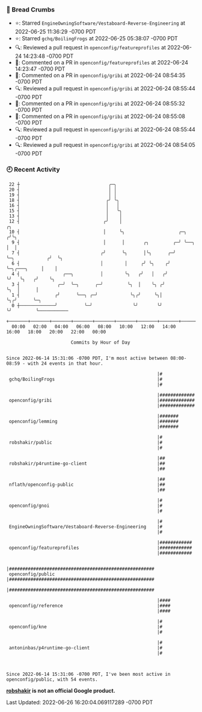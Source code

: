 ### 🍞 Bread Crumbs

 * ⭐️: Starred `EngineOwningSoftware/Vestaboard-Reverse-Engineering` at 2022-06-25 11:36:29 -0700 PDT
 * ⭐️: Starred `gchq/BoilingFrogs` at 2022-06-25 05:38:07 -0700 PDT
 * 🔍: Reviewed a pull request in  `openconfig/featureprofiles` at 2022-06-24 14:23:48 -0700 PDT
 * 💬: Commented on a PR in  `openconfig/featureprofiles` at 2022-06-24 14:23:47 -0700 PDT
 * 💬: Commented on a PR in  `openconfig/gribi` at 2022-06-24 08:54:35 -0700 PDT
 * 🔍: Reviewed a pull request in  `openconfig/gribi` at 2022-06-24 08:55:44 -0700 PDT
 * 💬: Commented on a PR in  `openconfig/gribi` at 2022-06-24 08:55:32 -0700 PDT
 * 💬: Commented on a PR in  `openconfig/gribi` at 2022-06-24 08:55:08 -0700 PDT
 * 🔍: Reviewed a pull request in  `openconfig/gribi` at 2022-06-24 08:55:44 -0700 PDT
 * 🔍: Reviewed a pull request in  `openconfig/gribi` at 2022-06-24 08:54:05 -0700 PDT

### 🕘 Recent Activity
```
 22 ┼                                 ╭─╮
 20 ┤                                 │ │
 19 ┤                                 │ │
 18 ┤                                ╭╯ ╰╮
 16 ┤                                │   │
 15 ┤                                │   ╰╮
 13 ┤                                │    │
 12 ┤                               ╭╯    │                                           ╭╮
 10 ┤                               │     ╰╮                    ╭─╮                  ╭╯╰╮
  9 ┤                               │      │       ╭╮         ╭─╯ ╰──╮               │  │
  7 ┤                              ╭╯      ╰╮      │╰╮      ╭─╯      ╰─╮            ╭╯  ╰╮
  6 ┤                              │        │     ╭╯ ╰╮    ╭╯          ╰─╮╭───╮     │    │
  4 ┤                ╭──╮          │        ╰╮   ╭╯   │   ╭╯             ╰╯   ╰╮   ╭╯    ╰╮
  3 ┤              ╭─╯  ╰─╮      ╭─╯         ╰╮  │    ╰╮ ╭╯                    ╰╮  │      │
  1 ┤             ╭╯      ╰──╮ ╭─╯            ╰╮╭╯     ╰╮│                      ╰╮╭╯      ╰─╮
  0 ┼─────────────╯          ╰─╯               ╰╯       ╰╯                       ╰╯         ╰───────────
    +───────+───────+───────+───────+───────+───────+───────+───────+───────+───────+───────+───────+────
  00:00   02:00   04:00   06:00   08:00   10:00   12:00   14:00   16:00   18:00   20:00   22:00   00:00   

						Commits by Hour of Day


Since 2022-06-14 15:31:06 -0700 PDT, I'm most active between 08:00-08:59 - with 24 events in that hour.

```



```
                                                        |#
 gchq/BoilingFrogs                                      |#
                                                        |#

                                                        |#############
 openconfig/gribi                                       |#############
                                                        |#############

                                                        |#######
 openconfig/lemming                                     |#######
                                                        |#######

                                                        |#
 robshakir/public                                       |#
                                                        |#

                                                        |##
 robshakir/p4runtime-go-client                          |##
                                                        |##

                                                        |##
 nflath/openconfig-public                               |##
                                                        |##

                                                        |#
 openconfig/gnoi                                        |#
                                                        |#

                                                        |#
 EngineOwningSoftware/Vestaboard-Reverse-Engineering    |#
                                                        |#

                                                        |############
 openconfig/featureprofiles                             |############
                                                        |############

                                                        |######################################################
 openconfig/public                                      |######################################################
                                                        |######################################################

                                                        |####
 openconfig/reference                                   |####
                                                        |####

                                                        |#
 openconfig/kne                                         |#
                                                        |#

                                                        |#
 antoninbas/p4runtime-go-client                         |#
                                                        |#



Since 2022-06-14 15:31:06 -0700 PDT, I've been most active in openconfig/public, with 54 events.

```
**[robshakir](mailto:robjs@google.com) is not an official Google product.**  


Last Updated: 2022-06-26 16:20:04.069117289 -0700 PDT
